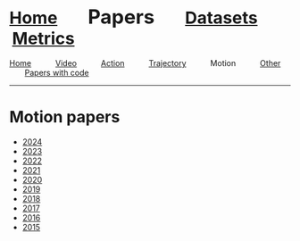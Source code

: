 <a name=top></a>
---
<a href=../../README.md#top><l style="font-size:30px">Home</l></a>&nbsp; &nbsp; &nbsp; &nbsp; &nbsp; &nbsp;<l style="font-size:35px">Papers</l>&nbsp; &nbsp; &nbsp; &nbsp; &nbsp; &nbsp;<a href=../../datasets/datasets.md#top><l style="font-size:30px">Datasets</l></a>&nbsp; &nbsp; &nbsp; &nbsp; &nbsp; &nbsp;<a href=../../metrics/metrics.md#top><l style="font-size:30px">Metrics</l></a>&nbsp; &nbsp; &nbsp; &nbsp; &nbsp; &nbsp;
---
[Home](../papers.md#top)&nbsp; &nbsp; &nbsp; &nbsp; &nbsp; &nbsp;[Video](../video/video_papers.md#top)&nbsp; &nbsp; &nbsp; &nbsp; &nbsp; &nbsp;[Action](../action/action_papers.md#top)&nbsp; &nbsp; &nbsp; &nbsp; &nbsp; &nbsp;[Trajectory](../trajectory/trajectory_papers.md#top)&nbsp; &nbsp; &nbsp; &nbsp; &nbsp; &nbsp;Motion&nbsp; &nbsp; &nbsp; &nbsp; &nbsp; &nbsp;[Other](../other/other_papers.md#top)&nbsp; &nbsp; &nbsp; &nbsp; &nbsp; &nbsp;[Papers with code](../papers_with_code/papers_with_code.md#top)&nbsp; &nbsp; &nbsp; &nbsp; &nbsp; &nbsp;
___
# Motion papers
 * <a href=2024.md#top>2024</a>
 * <a href=2023.md#top>2023</a>
 * <a href=2022.md#top>2022</a>
 * <a href=2021.md#top>2021</a>
 * <a href=2020.md#top>2020</a>
 * <a href=2019.md#top>2019</a>
 * <a href=2018.md#top>2018</a>
 * <a href=2017.md#top>2017</a>
 * <a href=2016.md#top>2016</a>
 * <a href=2015.md#top>2015</a>
 